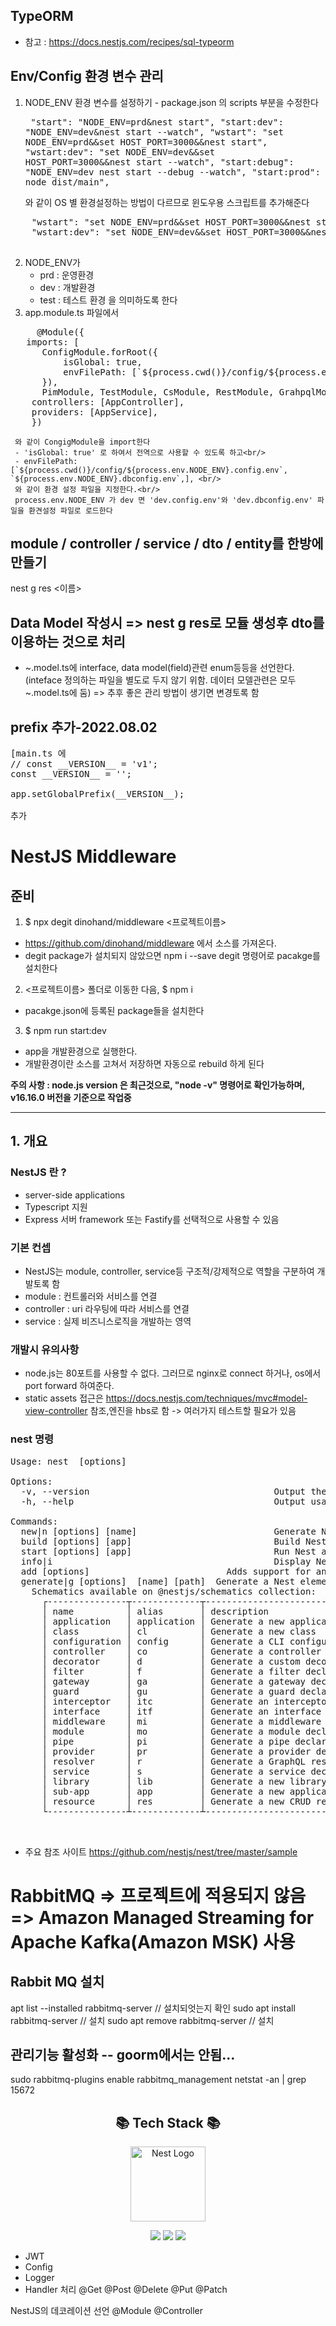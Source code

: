 
## TypeORM
- 참고 : https://docs.nestjs.com/recipes/sql-typeorm


## Env/Config 환경 변수 관리
  1. NODE_ENV 환경 변수를 설정하기
    - package.json 의 scripts 부분을 수정한다
    <pre>
    "start": "NODE_ENV=prd&nest start",
    "start:dev": "NODE_ENV=dev&nest start --watch",
    "wstart": "set NODE_ENV=prd&&set HOST_PORT=3000&&nest start",
    "wstart:dev": "set NODE_ENV=dev&&set HOST_PORT=3000&&nest start --watch",
    "start:debug": "NODE_ENV=dev nest start --debug --watch",
    "start:prod": "NODE_ENV=prd node dist/main",
    </pre>
    와 같이 OS 별 환경설정하는 방법이 다르므로 윈도우용 스크립트를 추가해준다

  <pre>
    "wstart": "set NODE_ENV=prd&&set HOST_PORT=3000&&nest start",
    "wstart:dev": "set NODE_ENV=dev&&set HOST_PORT=3000&&nest start --watch",
  </pre>

  2. NODE_ENV가
     - prd : 운영환경
     - dev : 개발환경
     - test : 테스트 환경
    을 의미하도록 한다
  3. app.module.ts 파일에서
 <pre>
     @Module({
   imports: [
	  ConfigModule.forRoot({
		  isGlobal: true,
		  envFilePath: [`${process.cwd()}/config/${process.env.NODE_ENV}.config.env`, `${process.env.NODE_ENV}.dbconfig.env`,],
	  }),
	  PimModule, TestModule, CsModule, RestModule, GrahpqlModule, ModelModule, ConfigModule],
    controllers: [AppController],
    providers: [AppService],
    })
</pre>
     와 같이 CongigModule을 import한다
     - 'isGlobal: true' 로 하여서 전역으로 사용할 수 있도록 하고<br/>
     - envFilePath: [`${process.cwd()}/config/${process.env.NODE_ENV}.config.env`, `${process.env.NODE_ENV}.dbconfig.env`,], <br/>
     와 같이 환경 설정 파일을 지정한다.<br/>
     process.env.NODE_ENV 가 dev 면 'dev.config.env'와 'dev.dbconfig.env' 파일을 환견설정 파일로 로드한다

## module / controller / service / dto / entity를 한방에 만들기
nest g res <이름>


## Data Model 작성시  => nest g res로 모듈 생성후 dto를 이용하는 것으로 처리
-  ~.model.ts에 interface, data model(field)관련 enum등등을 선언한다.(inteface 정의하는 파일을 별도로 두지 않기 위함. 데이터 모델관련은 모두 ~.model.ts에 둠)
   => 추후 좋은 관리 방법이 생기면 변경토록 함

## prefix 추가-2022.08.02
<pre>
[main.ts 에 
// const __VERSION__ = 'v1';
const __VERSION__ = '';

app.setGlobalPrefix(__VERSION__);

추가
</pre>

# NestJS Middleware

## 준비
1. $ npx degit dinohand/middleware <프로젝트이름>
- https://github.com/dinohand/middleware 에서 소스를 가져온다.
- degit package가 설치되지 않았으면 npm i --save degit 명령어로 pacakge를 설치한다

2. <프로젝트이름> 폴더로 이동한 다음,  $ npm i
- pacakge.json에 등록된 package들을 설치한다

3. $ npm run start:dev
- app을 개발환경으로 실행한다.
- 개발환경이란 소스를 고쳐서 저장하면 자동으로 rebuild 하게 된다

<b>주의 사항 : node.js version 은 최근것으로, "node -v" 명령어로 확인가능하며, v16.16.0 버전을 기준으로 작업중</b>
<hr/>

## 1. 개요
### NestJS 란 ?
- server-side applications
- Typescript 지원
- Express 서버 framework 또는 Fastify를 선택적으로 사용할 수 있음

### 기본 컨셉
- NestJS는 module, controller, service등 구조적/강제적으로 역할을 구분하여 개발토록 함
- module : 컨트롤러와 서비스를 연결
- controller : uri 라우팅에 따라 서비스를 연결
- service : 실제 비즈니스로직을 개발하는 영역

### 개발시 유의사항
- node.js는 80포트를 사용할 수 없다. 그러므로 nginx로 connect 하거나, os에서 port forward 하여준다.
- static assets 접근은 https://docs.nestjs.com/techniques/mvc#model-view-controller 참조,엔진을 hbs로 함 -> 여러가지 테스트할 필요가 있음

### nest 명령
<pre>
Usage: nest <command> [options]

Options:
  -v, --version                                   Output the current version.
  -h, --help                                      Output usage information.

Commands:
  new|n [options] [name]                          Generate Nest application.
  build [options] [app]                           Build Nest application.
  start [options] [app]                           Run Nest application.
  info|i                                          Display Nest project details.
  add [options] <library>                         Adds support for an external library to your project.
  generate|g [options] <schematic> [name] [path]  Generate a Nest element.
    Schematics available on @nestjs/schematics collection:
      ┌---------------┬-------------┬----------------------------------------------┐
      │ name          │ alias       │ description                                  │
      │ application   │ application │ Generate a new application workspace         │
      │ class         │ cl          │ Generate a new class                         │
      │ configuration │ config      │ Generate a CLI configuration file            │
      │ controller    │ co          │ Generate a controller declaration            │
      │ decorator     │ d           │ Generate a custom decorator                  │
      │ filter        │ f           │ Generate a filter declaration                │
      │ gateway       │ ga          │ Generate a gateway declaration               │
      │ guard         │ gu          │ Generate a guard declaration                 │
      │ interceptor   │ itc         │ Generate an interceptor declaration          │
      │ interface     │ itf         │ Generate an interface                        │
      │ middleware    │ mi          │ Generate a middleware declaration            │
      │ module        │ mo          │ Generate a module declaration                │
      │ pipe          │ pi          │ Generate a pipe declaration                  │
      │ provider      │ pr          │ Generate a provider declaration              │
      │ resolver      │ r           │ Generate a GraphQL resolver declaration      │
      │ service       │ s           │ Generate a service declaration               │
      │ library       │ lib         │ Generate a new library within a monorepo     │
      │ sub-app       │ app         │ Generate a new application within a monorepo │
      │ resource      │ res         │ Generate a new CRUD resource                 │
      └---------------┴-------------┴----------------------------------------------┘

	</pre> 

- 주요 참조 사이트
https://github.com/nestjs/nest/tree/master/sample

# RabbitMQ => 프로젝트에 적용되지 않음 => Amazon Managed Streaming for Apache Kafka(Amazon MSK) 사용
## Rabbit MQ 설치
apt list --installed rabbitmq-server   // 설치되엇는지 확인
sudo apt install rabbitmq-server       // 설치
sudo apt remove rabbitmq-server       // 설치

## 관리기능 활성화  -- goorm에서는 안됨...
sudo rabbitmq-plugins enable rabbitmq_management
netstat -an | grep 15672

<div align=center><h2>📚 Tech Stack 📚</h2></div>
<p align="center">
  <a href="http://nestjs.com/" target="blank"><img src="https://nestjs.com/img/logo-small.svg" width="120" alt="Nest Logo" /></a>
</p>

<div align=center> 
  <img src="https://img.shields.io/badge/Node.js-339933?style=flat&logo=node.js&logoColor=white"/>
  <img src="https://img.shields.io/badge/mariaDB-003545?style=flate&logo=mariaDB&logoColor=white"/>
  <img src="https://img.shields.io/badge/mysql-4479A1?style=flat&logo=mysql&logoColor=white"/>
</div>

- JWT
- Config
- Logger
- Handler 처리
@Get
@Post
@Delete
@Put
@Patch

NestJS의 데코레이션 선언
@Module
@Controller
